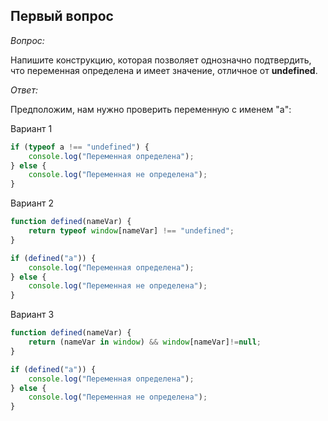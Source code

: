 ## Первый вопрос

_Вопрос:_

Напишите конструкцию, которая позволяет однозначно подтвердить, что переменная определена и имеет значение, отличное 
от __undefined__.

_Ответ:_

Предположим, нам нужно проверить переменную с именем "a":

Вариант 1

```javascript
if (typeof a !== "undefined") {
    console.log("Переменная определена");
} else {
    console.log("Переменная не определена");
}
```


Вариант 2

```javascript
function defined(nameVar) {
    return typeof window[nameVar] !== "undefined";
}

if (defined("a")) {
    console.log("Переменная определена");
} else {
    console.log("Переменная не определена");
}
```

Вариант 3

```javascript
function defined(nameVar) {
    return (nameVar in window) && window[nameVar]!=null;
}

if (defined("a")) {
    console.log("Переменная определена");
} else {
    console.log("Переменная не определена");
}
```
